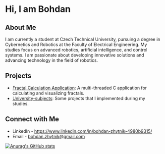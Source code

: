 # Hi, I am Bohdan

## About Me

I am currently a student at Czech Technical University, pursuing a degree in Cybernetics and Robotics at the Faculty of Electrical Engineering. My studies focus on advanced robotics, artificial intelligence, and control systems. I am passionate about developing innovative solutions and advancing technology in the field of robotics.

## Projects

- [Fractal Calculation Application](https://github.com/bohdan-zhytnik/Fractal): A multi-threaded C application for calculating and visualizing fractals.
- [University-subjects](https://github.com/bohdan-zhytnik/University-subjects): Some projects that I implemented during my studies.

## Connect with Me

- LinkedIn - https://www.linkedin.com/in/bohdan-zhytnik-4980b9315/
- Email - bohdan.zhytnik@gmail.com

[![Anurag's GitHub stats](https://github-readme-stats.vercel.app/api?username=bohdan-zhytnik)](https://github.com/anuraghazra/github-readme-stats)
